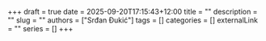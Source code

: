+++ 
draft = true
date = 2025-09-20T17:15:43+12:00
title = ""
description = ""
slug = ""
authors = ["Srđan Đukić"]
tags = []
categories = []
externalLink = ""
series = []
+++
